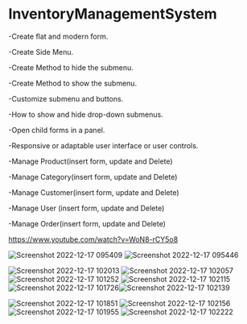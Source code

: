 # InventoryManagementSystem


-Create flat and modern form.

-Create Side Menu.

-Create Method to hide the submenu.

-Create Method to show the submenu.

-Customize submenu and buttons.

-How to show and hide drop-down submenus.

-Open child forms in a panel.

-Responsive or adaptable user interface or user controls.

-Manage Product(insert form, update and Delete)

-Manage Category(insert form, update and Delete)

-Manage Customer(insert form, update and Delete)

-Manage User (insert form, update and Delete)

-Manage Order(insert form, update and Delete)

https://www.youtube.com/watch?v=WoN8-rCY5o8


![Screenshot 2022-12-17 095409](https://user-images.githubusercontent.com/108821920/208256001-0cd64562-4b8b-4a57-8f69-a18b5e4ae2ec.png)
![Screenshot 2022-12-17 095446](https://user-images.githubusercontent.com/108821920/208256008-28b53b13-e200-474a-bcff-33404753142b.png)

![Screenshot 2022-12-17 102013](https://user-images.githubusercontent.com/108821920/208256021-8c66e789-8a26-4734-abd6-9338a83829fa.png)
![Screenshot 2022-12-17 102057](https://user-images.githubusercontent.com/108821920/208256024-752d49d7-aa2d-4d52-8591-badc8164714a.png)
![Screenshot 2022-12-17 101252](https://user-images.githubusercontent.com/108821920/208256029-c3963ab1-38cf-40f5-a4f1-902fa4b2d9c7.png)
![Screenshot 2022-12-17 102115](https://user-images.githubusercontent.com/108821920/208256034-96d691ad-6dd3-4e8d-9870-6eb1d6d34d2a.png)
![Screenshot 2022-12-17 101726](https://user-images.githubusercontent.com/108821920/208256036-b0d099ae-5fd1-4de5-919d-4c0e1802b0bc.png)![Screenshot 2022-12-17 102139](https://user-images.githubusercontent.com/108821920/208256039-ca80419c-1eea-4e9f-960e-4efd7844b72a.png)

![Screenshot 2022-12-17 101851](https://user-images.githubusercontent.com/108821920/208256041-c09d17d3-8488-4b40-8190-b5e54bb90554.png)
![Screenshot 2022-12-17 102156](https://user-images.githubusercontent.com/108821920/208256045-19410826-c450-4c56-923e-f1b53383b81d.png)
![Screenshot 2022-12-17 101955](https://user-images.githubusercontent.com/108821920/208256046-4af3d533-4fc1-4142-8077-c80133a8218c.png)
![Screenshot 2022-12-17 102222](https://user-images.githubusercontent.com/108821920/208256047-510cc908-5bba-4d42-a2cd-9db820dbad19.png)
